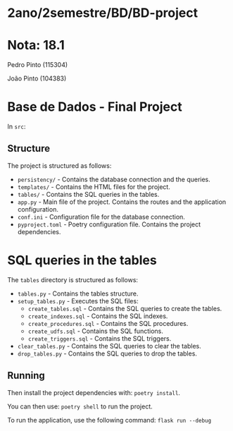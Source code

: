 # 2ano/2semestre/BD/BD-project

# Nota: 18.1

Pedro Pinto (115304)

João Pinto (104383)

# Base de Dados - Final Project

In `src`:

## Structure

The project is structured as follows:
- `persistency/` - Contains the database connection and the queries.
- `templates/` - Contains the HTML files for the project.
- `tables/` - Contains the SQL queries in the tables.
- `app.py` - Main file of the project. Contains the routes and the application configuration.
- `conf.ini` - Configuration file for the database connection.
- `pyproject.toml` - Poetry configuration file. Contains the project dependencies.

# SQL queries in the tables

The `tables` directory is structured as follows:

- `tables.py` - Contains the tables structure.
- `setup_tables.py` - Executes the SQL files:
    - `create_tables.sql` - Contains the SQL queries to create the tables. 
    - `create_indexes.sql` - Contains the SQL indexes. 
    - `create_procedures.sql` - Contains the SQL procedures. 
    - `create_udfs.sql` - Contains the SQL functions. 
    - `create_triggers.sql` - Contains the SQL triggers. 
- `clear_tables.py` - Contains the SQL queries to clear the tables. 
- `drop_tables.py` - Contains the SQL queries to drop the tables.

## Running

Then install the project dependencies with: `poetry install`.

You can then use: `poetry shell` to run the project.

To run the application, use the following command: `flask run --debug`
